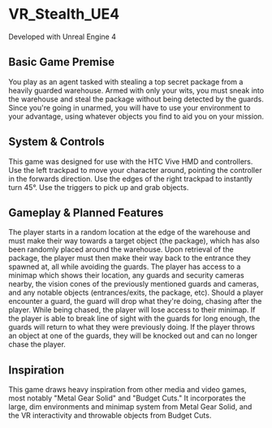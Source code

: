 # VR_Stealth_UE4

Developed with Unreal Engine 4

## Basic Game Premise

You play as an agent tasked with stealing a top secret package from a heavily guarded warehouse. Armed with only your wits, you must sneak into the warehouse and steal the package without being detected by the guards. Since you're going in unarmed, you will have to use your environment to your advantage, using whatever objects you find to aid you on your mission.

## System & Controls

This game was designed for use with the HTC Vive HMD and controllers. Use the left trackpad to move your character around, pointing the controller in the forwards direction. Use the edges of the right trackpad to instantly turn 45°. Use the triggers to pick up and grab objects. 

## Gameplay & Planned Features

The player starts in a random location at the edge of the warehouse and must make their way towards a target object (the package), which has also been randomly placed around the warehouse. Upon retrieval of the package, the player must then make their way back to the entrance they spawned at, all while avoiding the guards. The player has access to a minimap which shows their location, any guards and security cameras nearby, the vision cones of the previously mentioned guards and cameras, and any notable objects (entrances/exits, the package, etc). Should a player encounter a guard, the guard will drop what they're doing, chasing after the player. While being chased, the player will lose access to their minimap. If the player is able to break line of sight with the guards for long enough, the guards will return to what they were previously doing. If the player throws an object at one of the guards, they will be knocked out and can no longer chase the player.

## Inspiration

This game draws heavy inspiration from other media and video games, most notably "Metal Gear Solid" and "Budget Cuts." It incorporates the large, dim environments and minimap system from Metal Gear Solid, and the VR interactivity and throwable objects from Budget Cuts.
